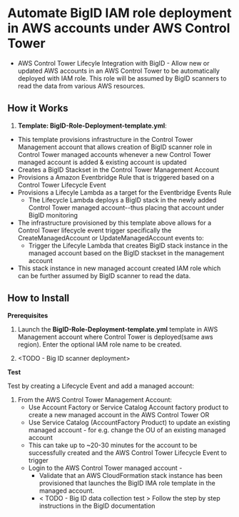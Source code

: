 
# Automate BigID IAM role deployment in AWS accounts under AWS Control Tower

* AWS Control Tower Lifecyle Integration with BigID - Allow new or updated AWS accounts in an AWS Control Tower to be automatically deployed with IAM role. This role will be assumed by BigID scanners to read the data from various AWS resources.

## How it Works

1. **Template: BigID-Role-Deployment-template.yml**:
 * This template provisions infrastructure in the Control Tower Management account that allows creation of BigID scanner role in Control Tower managed accounts whenever a new Control Tower managed account is added & existing account is updated
 * Creates a BigID Stackset in the Control Tower Management Account 
 * Provisions a Amazon Eventbridge Rule that is triggered based on a Control Tower Lifecycle Event
 * Provisions a Lifecyle Lambda as a target for the Eventbridge Events Rule
 	- The Lifecycle Lambda deploys a BigID stack in the newly added Control Tower managed account--thus placing that account under BigID monitoring
 * The infrastructure provisioned by this template above allows for a Control Tower lifecycle event trigger specifically the CreateManagedAccount or UpdateManagedAccount events to:
	- Trigger the Lifecyle Lambda that creates BigID stack instance in the managed account based on the BigID stackset in the management account
 * This stack instance in new managed account created IAM role which can be further assumed by BigID scanner to read the data.


## How to Install


**Prerequisites**

1.	Launch the **BigID-Role-Deployment-template.yml** template in AWS Management account where Control Tower is deployed(same aws region). Enter the optional IAM role name to be created.

2. <TODO - Big ID scanner deployment>


**Test** 

Test by creating a Lifecycle Event and add a managed account:

1. From the AWS Control Tower Management Account:
    - Use Account Factory or Service Catalog Account factory product to create a new managed account in the AWS Control Tower OR
    - Use Service Catalog (AccountFactory Product) to update an existing managed account - for e.g. change the OU of an existing managed account
 	- This can take up to ~20-30 minutes for the account to be successfully created and the AWS Control Tower Lifecycle Event to trigger
 	- Login to the AWS Control Tower managed account - 
 		- Validate that an AWS CloudFormation stack instance has been provisioned that launches the BigID IMA role template in the managed account. 
 		- < TODO - Big ID data collection test > Follow the step by step instructions in the BigID documentation 